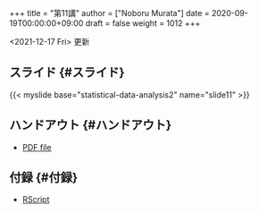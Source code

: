 +++
title = "第11講"
author = ["Noboru Murata"]
date = 2020-09-19T00:00:00+09:00
draft = false
weight = 1012
+++

<span class="timestamp-wrapper"><span class="timestamp">&lt;2021-12-17 Fri&gt; </span></span> 更新


## スライド {#スライド}

{{< myslide base="statistical-data-analysis2" name="slide11" >}}


## ハンドアウト {#ハンドアウト}

-   [PDF file](https://noboru-murata.github.io/statistical-data-analysis2/pdfs/slide11.pdf)


## 付録 {#付録}

-   [RScript](https://noboru-murata.github.io/statistical-data-analysis2/code/slide11.R)